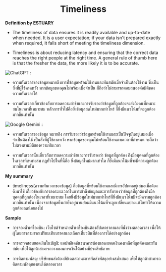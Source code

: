 <center><h1>Timeliness</h1></center>

**Definition by [ESTUARY](https://estuary.dev/data-quality/)**

- The timeliness of data ensures it is readily available and up-to-date when needed. It is a user expectation; if your data isn't prepared exactly when required, it falls short of meeting the timeliness dimension. 

- Timeliness is about reducing latency and ensuring that the correct data reaches the right people at the right time. A general rule of thumb here is that the fresher the data, the more likely it is to be accurate.

![ChatGPT](https://img.shields.io/badge/chatGPT-74aa9c?style=for-the-badge&logo=openai&logoColor=white) :

- ความทันเวลาของข้อมูลหมายถึงการที่ข้อมูลพร้อมใช้งานและทันสมัยเมื่อจำเป็นต้องใช้งาน ซึ่งเป็นสิ่งที่ผู้ใช้คาดหวัง หากข้อมูลของคุณไม่พร้อมเมื่อจำเป็น ก็ถือว่าไม่สามารถตอบสนองต่อมิติของความทันเวลาได้  

- ความทันเวลาเกี่ยวข้องกับการลดความล่าช้าและการรับรองว่าข้อมูลที่ถูกต้องจะส่งถึงคนที่เหมาะสมในเวลาที่เหมาะสม หลักการทั่วไปคือยิ่งข้อมูลสดใหม่มากเท่าไหร่ ก็ยิ่งมีแนวโน้มที่จะถูกต้องมากขึ้นเท่านั้น

![Google Gemini](https://img.shields.io/badge/google%20gemini-8E75B2?style=for-the-badge&logo=google%20gemini&logoColor=white)  :

- ความทันเวลาของข้อมูล หมายถึง การรับรองว่าข้อมูลพร้อมใช้งานและเป็นปัจจุบันอยู่เสมอเมื่อจำเป็นต้องใช้ เป็นสิ่งที่ผู้ใช้คาดหวัง หากข้อมูลของคุณไม่พร้อมใช้งานตามเวลาที่กำหนด จะถือว่าไม่ตรงตามมิติของความทันเวลา

- ความทันเวลานั้นเกี่ยวกับการลดความล่าช้าและการรับรองว่า ข้อมูลที่ถูกต้อง ถึงมือบุคคลที่ถูกต้องในเวลาที่เหมาะสม กฎทั่วไปในที่นี้คือ ยิ่งข้อมูลใหม่มากเท่าใด ก็ยิ่งมีแนวโน้มที่จะมีความถูกต้องมากขึ้นเท่านั้น

**My summary**

- timeliness(ความทันเวลาของข้อมูล) คือข้อมูลที่พร้อมใช้งานและมีการอัปเดตอยู่เสมอเมื่อต้องดึงมาใช้ เกี่ยวข้องกับการลดระยะเวลาในการเข้าถึงข้อมูลและการรับรองว่าข้อมูลที่ถูกต้องถึงมือบุคคลที่ถูกต้องในเวลาที่เหมาะสม โดยยิ่งมีข้อมูลใหม่มากเท่าไหร่ก็ยิ่งมีแนวโน้มมีจะมีความถูกต้องมากขึ้นเท่านั้น เนื่องจากข้อมูลยิ่งเก่ายิ่งอยู่นานย่อมมีแนวโน้มที่จะถูกเปลี่ยนแปลงแก้ไขทำให้ความถูกต้องลดน้อยลงไป

**Sample**

- การจองตั๋วเครื่องบิน: เว็บไซต์จำหน่ายตั๋วเครื่องบินต้องอัปเดตราคาและที่นั่งว่างตลอดเวลา เพื่อให้ผู้โดยสารสามารถเปรียบเทียบราคาและเลือกเที่ยวบินที่ต้องการได้อย่างถูกต้อง

- การตรวจสอบยอดเงินในบัญชี: แอปพลิเคชันธนาคารต้องแสดงยอดเงินคงเหลือที่ถูกต้องและทันสมัย เพื่อให้ลูกค้าสามารถวางแผนการเงินได้อย่างมีประสิทธิภาพ

- การติดตามพัสดุ: บริษัทขนส่งต้องอัปเดตสถานะการจัดส่งพัสดุอย่างสม่ำเสมอ เพื่อให้ลูกค้าสามารถติดตามพัสดุของตนได้ตลอดเวลา


